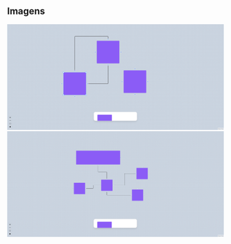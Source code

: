 ## Imagens
![Screenshot_1](/src/assets/preview.png "Screenshot_1")![Screenshot_3](/src/assets/preview2.png "Screenshot_2")